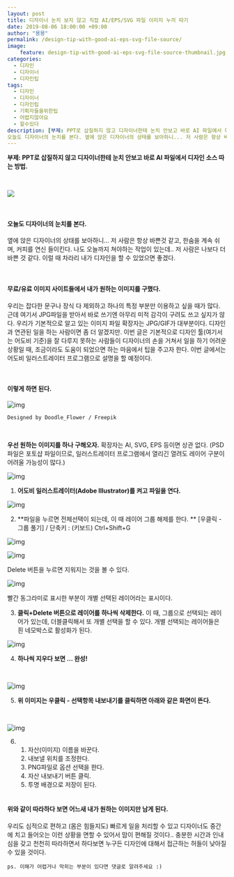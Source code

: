 ```yaml
---
layout: post
title: 디자이너 눈치 보지 않고 직접 AI/EPS/SVG 파일 이미지 누끼 따기
date: 2019-08-06 18:00:00 +09:00
author: "묭묭"
permalink: /design-tip-with-good-ai-eps-svg-file-source/
image:
    feature: design-tip-with-good-ai-eps-svg-file-source-thumbnail.jpg
categories:
  - 디자인
  - 디자이너
  - 디자인팁
tags:
  - 디자인
  - 디자이너
  - 디자인팁
  - 기획자들을위한팁
  - 어렵지않아요
  - 할수있다
description: [부제: PPT로 삽질하지 않고 디자이너한테 눈치 안보고 바로 AI 파일에서 디자인 소스 따는 방법.]
오늘도 디자이너의 눈치를 본다. 옆에 앉은 디자이너의 상태를 보아하니... 저 사람은 항상 바쁜것 같고, 한숨을 계속 쉬며, 커피를 연신 들이킨다. 나도 오늘까지 쳐야하는 작업이 있는데.. 저 사람은 나보다 더 바쁜 것 같다. 이럴 때 차라리 내가 디자인을 할 수 있었으면 좋겠다.
---
```




**부제: PPT로 삽질하지 않고 디자이너한테 눈치 안보고 바로 AI 파일에서 디자인 소스 따는 방법.**<br>

<br>

![](https://lh3.googleusercontent.com/S1ZMUbTQ_Pd8hmZJ7QRRgputBWXgYGDuFCnp9Lsi8155W94qsi-cDAF3DLCK5CDJ-yCMHoIld6VM7r39YNJmYxZBxKWkSJxmlcLMQlMon9G4bMKLqUzJxbLBv0f9-3ELldgx8I22oQ=w1050-h701-no)

<br>

#### **오늘도 디자이너의 눈치를 본다.**

옆에 앉은 디자이너의 상태를 보아하니... 저 사람은 항상 바쁜것 같고, 한숨을 계속 쉬며, 커피를 연신 들이킨다. 나도 오늘까지 쳐야하는 작업이 있는데.. 저 사람은 나보다 더 바쁜 것 같다. 이럴 때 차라리 내가 디자인을 할 수 있었으면 좋겠다.

<br>

#### **무료/유료 이미지 사이트들에서 내가 원하는 이미지를 구했다.**

우리는 잡다한 문구나 장식 다 제외하고 하나의 특정 부분만 이용하고 싶을 때가 많다. 근데 여기서 JPG파일을 받아서 바로 쓰기엔 아무리 미적 감각이 구려도 쓰고 싶지가 않다. 우리가 기본적으로 알고 있는 이미지 파일 확장자는 JPG/GIF가 대부분이다. 디자인과 연관된 일을 하는 사람이면 좀 더 알겠지만. 이번 글은 기본적으로 디자인 툴(여기서는 어도비 기준)을 잘 다루지 못하는 사람들이 디자이너의 손을 거쳐서 일을 하기 어려운 상황일 때, 조금이라도 도움이 되었으면 하는 마음에서 팁을 주고자 한다. 이번 글에서는 어도비 일러스트레이터 프로그램으로 설명을 할 예정이다.

<br>

#### **이렇게 하면 된다.**

![img](https://lh3.googleusercontent.com/BBK73pM4JKiHpAH-MAbnIJnASr0eAbEC8RftYb4zJzXZIXHTrPnoZKZW5US-W29KCvWBYJYbmbNWjY_xstUVskmcwKC7DWyzQtGR34z6JhQ_tVo5J4zSs4uzm8F9a_BeZGhaGc3Gcg=w672-h677-no)

`Designed by Doodle_Flower / Freepik`

<br>

**우선 원하는 이미지를 하나 구해오자.** 확장자는 AI, SVG, EPS 등이면 상관 없다. 
(PSD파일은 포토샵 파일이므로, 일러스트레이터 프로그램에서 열리긴 열려도 레이어 구분이 어려울 가능성이 많다.)
<br>

![img](https://lh3.googleusercontent.com/4c0HkZQ8fxrsAXtIkSZMz_n4X_0L-Ah14_X4BeYX1ybe0HgAk-phfryO8ktFLv24-ANAOOf4e6VAF8Sv1F37xcbD_-21dKT-Vt8z_BhLbn3HeELGH9uf2kW74InsTRHc25Zk2GxuVw=w1600-h759-no)

1. **어도비 일러스트레이터(Adobe Illustrator)를 켜고 파일을 연다.**
   <br>

![img](https://lh3.googleusercontent.com/H9izMqtS6Q3w5bnCmC35-5CX35rpjvO3xFjMdpcbz6UtCoKDts61BaAl_596HU_B9Lw5CzH5QMwWDw7r7KCt0fpt6TQp9XCGHl-lj_8OgAGISptUk-R3rbn7Rz12ShtTvajkBH6PTg=w1124-h943-no)

2. **파일을 누르면 전체선택이 되는데, 이 때 레이어 그룹 해제를 한다. **
   [우클릭 - 그룹 풀기] / 단축키 : (키보드) Ctrl+Shift+G

![img](https://lh3.googleusercontent.com/AQyLDmfd89Ab_TALxN0idSTTBiHI39XmdBsG1H2KFveRpPcJyCsXrl8bGqHIP0xJLGSEHa_kCaVMXc4MXbJLYQ7_wWZ6s5Xynz9D9YzZZjLMPoTZXEib2SafUHXmzxhiG175uu9nGg=w1455-h546-no)

![img](https://lh3.googleusercontent.com/_Bdj26DyteF14XRvVUGJe6vkUnG_RpB8yisMRRqFvvGoy4SJebKyCgsHZF235P-HSmxHyV3zn9kSyh1t2ZgZ0sOLdQdEot5dirx58XQJWYnrA3o2HISGCMpO7DxO8cBid2SzoqZVrw=w1458-h670-no)

Delete 버튼을 누르면 지워지는 것을 볼 수 있다.
<br>

![img](https://lh3.googleusercontent.com/o92u8DWSjDIHfojl22BCcLE_thydTbbCeJOvCCSCgH8BK6r19HkSWTBqsA-1C2Q9VMhAESjGWdimom3qq1XOFx3z6PZAb3JAoX55YFbhmbjxHo8wnrSWFnMgJH_LODPan2E_-PgmYQ=w845-h559-no)

빨간 동그라미로 표시한 부분이 개별 선택된 레이어라는 표시이다.
<br>

3. **클릭+Delete 버튼으로 레이어를 하나씩 삭제한다.** 
   이 때, 그룹으로 선택되는 레이어가 있는데, 더블클릭해서 또 개별 선택을 할 수 있다. 
   개별 선택되는 레이어들은 흰 네모박스로 활성화가 된다.
   <br>

![img](https://lh3.googleusercontent.com/BMRX45XwUYeA9iELbCBs5G8l_XAak59TsGu17gi-BZFOF4Ez3c5EO014lySYqzMv6f6L-Eq972eudW9UwY5b78Z6vjctirFiSyUbt2gryB53zuW99gcdkBU9jw-3q9IC9jmlWvQcGQ=w807-h761-no)

4. **하나씩 지우다 보면 … 완성!**

   <br>

![img](https://lh3.googleusercontent.com/a45i0KOsQOUWiVjJITFMtyFe6_F1GIusSXowYWJlkEgLtPDSV9-ljSbnif-BEYpZFfg8PtunJ0hc9OB86EzWvfjyEM9y-liLgvOI0qIz4aJUbzK_ggUO1HCw3k_QZywTrn8oy__07w=w703-h701-no)

5. **위 이미지는 우클릭 - 선택항목 내보내기를 클릭하면 아래와 같은 화면이 뜬다.**

   <br>

![img](https://lh3.googleusercontent.com/PDcQK6sa_mM77b8Jb3a-jklviSm3FO5GNNZw8Eo0LDiKgzMg2Q5Ht-Fb-RNAo8jfnspy93dxcBTPFsiKl4yyK-oMIqsU_oPTx3rRd38qwkXZ2U3syGgYKwVBIzUb-xyKNaO-ed5Tgw=w959-h630-no)

6. 1) 자산(이미지) 이름을 바꾼다.
   2) 내보낼 위치를 조정한다.
   3) PNG파일로 옵션 선택을 한다. 
   4) 자산 내보내기 버튼 클릭.
   5) 투명 배경으로 저장이 된다.
   <br> 

#### **위와 같이 따라하다 보면 어느새 내가 원하는 이미지만 남게 된다.**

우리도 심적으로 편하고 (몸은 힘들지도) 빠르게 일을 처리할 수 있고 디자이너도 중간에 치고 들어오는 이런 상황을 면할 수 있어서 맘이 편해질 것이다.. 충분한 시간과 인내심을 갖고 천천히 따라하면서 하다보면 누구든 디자인에 대해서 접근하는 허들이 낮아질 수 있을 것이다.
<br>

`ps. 이해가 어렵거나 막히는 부분이 있다면 댓글로 알려주세요 :)`